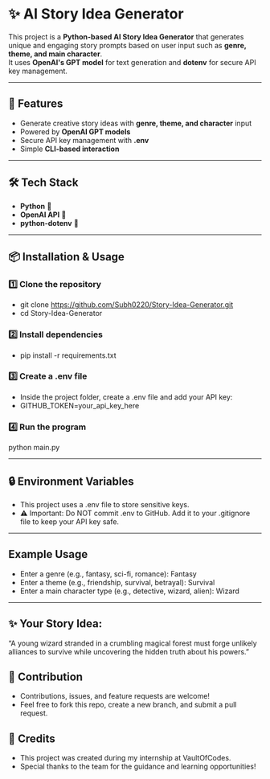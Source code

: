 # ✨ AI Story Idea Generator

This project is a **Python-based AI Story Idea Generator** that generates unique and engaging story prompts based on user input such as **genre, theme, and main character**.  
It uses **OpenAI's GPT model** for text generation and **dotenv** for secure API key management.  

---

## 🚀 Features
- Generate creative story ideas with **genre, theme, and character** input  
- Powered by **OpenAI GPT models**  
- Secure API key management with **.env**  
- Simple **CLI-based interaction**  

---

## 🛠️ Tech Stack
- **Python** 🐍  
- **OpenAI API** 🤖  
- **python-dotenv** 🔑  

---

## 📦 Installation & Usage

### 1️⃣ Clone the repository
- git clone https://github.com/Subh0220/Story-Idea-Generator.git
- cd Story-Idea-Generator

### 2️⃣ Install dependencies
- pip install -r requirements.txt

### 3️⃣ Create a .env file
- Inside the project folder, create a .env file and add your API key:
- GITHUB_TOKEN=your_api_key_here

### 4️⃣ Run the program
python main.py

---

## 🔒 Environment Variables
- This project uses a .env file to store sensitive keys.
- ⚠️ Important: Do NOT commit .env to GitHub. Add it to your .gitignore file to keep your API key safe.

---

## Example Usage
- Enter a genre (e.g., fantasy, sci-fi, romance): Fantasy
- Enter a theme (e.g., friendship, survival, betrayal): Survival
- Enter a main character type (e.g., detective, wizard, alien): Wizard

---

## ✨ Your Story Idea:
“A young wizard stranded in a crumbling magical forest must forge unlikely alliances to survive while uncovering the hidden truth about his powers.”

## 🤝 Contribution
- Contributions, issues, and feature requests are welcome!
- Feel free to fork this repo, create a new branch, and submit a pull request.

## 📢 Credits

- This project was created during my internship at VaultOfCodes.
- Special thanks to the team for the guidance and learning opportunities!
